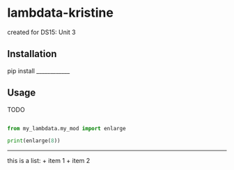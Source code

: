 # lambdata-kristine
created for DS15: Unit 3

## Installation

pip install ____________

## Usage

TODO

``` py

from my_lambdata.my_mod import enlarge

print(enlarge(8))
```

<hr>

this is a list:
    + item 1
    + item 2